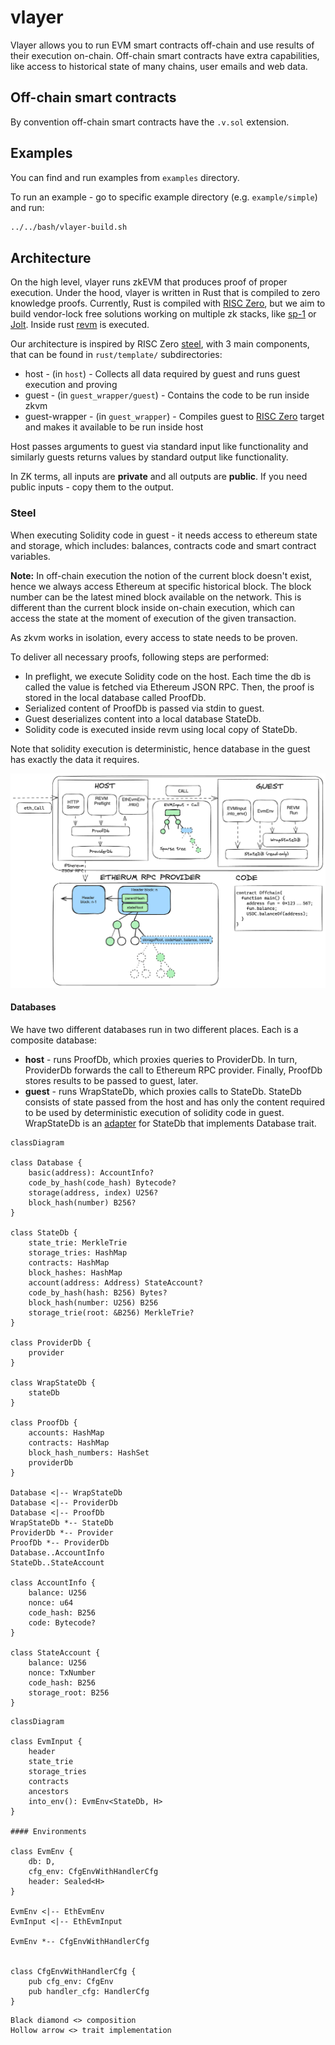 # vlayer


Vlayer allows you to run EVM smart contracts off-chain and use results of their execution on-chain. Off-chain smart contracts have extra capabilities, like access to historical state of many chains, user emails and web data.

## Off-chain smart contracts

By convention off-chain smart contracts have the `.v.sol` extension.

## Examples 
You can find and run examples from `examples` directory.

To run an example - go to specific example directory (e.g. `example/simple`) and run:
```sh
../../bash/vlayer-build.sh
```


## Architecture
On the high level, vlayer runs zkEVM that produces proof of proper execution. Under the hood, vlayer is written in Rust that is compiled to zero knowledge proofs. Currently, Rust is compiled with [RISC Zero](https://www.risczero.com/), but we aim to build vendor-lock free solutions working on multiple zk stacks, like [sp-1](https://github.com/succinctlabs/sp1) or [Jolt](https://github.com/a16z/jolt). Inside rust [revm](https://github.com/bluealloy/revm) is executed.

Our architecture is inspired by RISC Zero [steel](https://github.com/risc0/risc0-ethereum/tree/main/steel), with 3 main components, that can be found in `rust/template/` subdirectories:
- host - (in `host`) - Collects all data required by guest and runs guest execution and proving
- guest - (in `guest_wrapper/guest`) - Contains the code to be run inside zkvm
- guest-wrapper - (in `guest_wrapper`) - Compiles guest to [RISC Zero](https://doc.rust-lang.org/rustc/platform-support/riscv32im-risc0-zkvm-elf.html) target and makes it available to be run inside host

Host passes arguments to guest via standard input like functionality and similarly guests returns values by standard output like functionality.

In ZK terms, all inputs are **private** and all outputs are **public**. If you need public inputs - copy them to the output.

### Steel

When executing Solidity code in guest - it needs access to ethereum state and storage, which includes: balances, contracts code and smart contract variables. 

**Note:** In off-chain execution the notion of the current block doesn't exist, hence we always access Ethereum at specific historical block. The block number can be the latest mined block available on the network. This is different than the current block inside on-chain execution, which can access the state at the moment of execution of the given transaction. 

As zkvm works in isolation, every access to state needs to be proven. 

To deliver all necessary proofs, following steps are performed:
- In preflight, we execute Solidity code on the host. Each time the db is called the value is fetched via Ethereum JSON RPC. Then, the proof is stored in the local database called ProofDb.
- Serialized content of ProofDb is passed via stdin to guest.
- Guest deserializes content into a local database StateDb.
- Solidity code is executed inside revm using local copy of StateDb.

Note that solidity execution is deterministic, hence database in the guest has exactly the data it requires. 

![Schema](./docs/images/schema.png)

#### Databases

We have two different databases run in two different places. Each is a composite database:
- **host** - runs ProofDb, which proxies queries to ProviderDb. In turn, ProviderDb forwards the call to Ethereum RPC provider. Finally, ProofDb stores results to be passed to guest, later.
- **guest** - runs WrapStateDb, which proxies calls to StateDb. StateDb consists of state passed from the host and has only the content required to be used by deterministic execution of solidity code in guest. WrapStateDb is an [adapter](https://en.wikipedia.org/wiki/Adapter_pattern) for StateDb that implements Database trait.

```mermaid
classDiagram

class Database {
    basic(address): AccountInfo?
    code_by_hash(code_hash) Bytecode?
    storage(address, index) U256?
    block_hash(number) B256?
}

class StateDb {   
    state_trie: MerkleTrie
    storage_tries: HashMap
    contracts: HashMap
    block_hashes: HashMap
    account(address: Address) StateAccount?
    code_by_hash(hash: B256) Bytes? 
    block_hash(number: U256) B256 
    storage_trie(root: &B256) MerkleTrie?
}

class ProviderDb {
    provider
}

class WrapStateDb {
    stateDb
}

class ProofDb {
    accounts: HashMap
    contracts: HashMap
    block_hash_numbers: HashSet    
    providerDb
}

Database <|-- WrapStateDb
Database <|-- ProviderDb
Database <|-- ProofDb
WrapStateDb *-- StateDb
ProviderDb *-- Provider
ProofDb *-- ProviderDb
Database..AccountInfo
StateDb..StateAccount

class AccountInfo {
    balance: U256
    nonce: u64
    code_hash: B256
    code: Bytecode?
}

class StateAccount {
    balance: U256   
    nonce: TxNumber
    code_hash: B256
    storage_root: B256
}

```

```mermaid
classDiagram

class EvmInput {
    header
    state_trie
    storage_tries
    contracts
    ancestors
    into_env(): EvmEnv<StateDb, H>
}

#### Environments

class EvmEnv {
    db: D,
    cfg_env: CfgEnvWithHandlerCfg
    header: Sealed<H>
}

EvmEnv <|-- EthEvmEnv  
EvmInput <|-- EthEvmInput

EvmEnv *-- CfgEnvWithHandlerCfg


class CfgEnvWithHandlerCfg {
    pub cfg_env: CfgEnv 
    pub handler_cfg: HandlerCfg 
}
```

```
Black diamond <> composition
Hollow arrow <> trait implementation
```